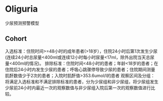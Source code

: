 # Oliguria

少尿预测预警模型

## Cohort

入选标准：住院时间>=48小时的成年患者(>18岁），住院24小时后第1次发生少尿(连续24小时总尿量<400ml或连续12小时每小时尿量<17ml，除外出院当天总尿量<400ml的情况)。
排除标准：住院时间<48小时的患者；年龄<18岁的患者；在住院后24小时内发生少尿的患者；呼吸心跳骤停导致少尿的患者；住院期间测量肌酐数值少于2次的患者；入院时肌酐值>353.6umol/l的患者
观察区间及分组：将满足入选标准和不满足排除标准的患者，分为少尿组和非少尿组，将少尿组发生少尿前24小时内最近一次的观察数值与非少尿组入院后第一次的观察数值进行比较。